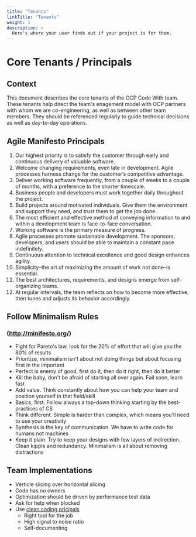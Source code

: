 ```yaml
---
title: "Tenants"
linkTitle: "Tenants"
weight: 1
description: >
  Here's where your user finds out if your project is for them.
---
```


# Core Tenants / Principals

## Context
This document describes the core tenants of the OCP Code With team. These tenants help direct the team's enagement model with OCP partners with whom we are co-engineering, as well as between other team members. They should be referenced regularly to guide technical decisions as well as day-to-day operations.

## Agile Manifesto Principals
1. Our highest priority is to satisfy the customer through early and continuous delivery of valuable software.
1. Welcome changing requirements, even late in development. Agile processes harness change for the customer’s competitive advantage.
1. Deliver working software frequently, from a couple of weeks to a couple of months, with a preference to the shorter timescale.
1. Business people and developers must work together daily throughout the project.
1. Build projects around motivated individuals. Give them the environment and support they need, and trust them to get the job done.
1. The most efficient and effective method of conveying information to and within a development team is face-to-face conversation.
1. Working software is the primary measure of progress.
1. Agile processes promote sustainable development. The sponsors, developers, and users should be able to maintain a constant pace indefinitely.
1. Continuous attention to technical excellence and good design enhances agility.
1. Simplicity–the art of maximizing the amount of work not done–is essential.
1. The best architectures, requirements, and designs emerge from self-organizing teams.
1. At regular intervals, the team reflects on how to become more effective, then tunes and adjusts its behavior accordingly.

## Follow Minimalism Rules
### (<http://minifesto.org/>)
* Fight for Pareto's law, look for the 20% of effort that will give you the 80% of results
* Prioritize, minimalism isn't about not doing things but about focusing first in the important
* Perfect is enemy of good, first do it, then do it right, then do it better
* Kill the baby, don't be afraid of starting all over again. Fail soon, learn fast
* Add value. Think constantly about how you can help your team and position yourself in that field/skill
* Basics, first. Follow always a top-down thinking starting by the best-practices of CS
* Think different. Simple is harder than complex, which means you'll need to use your creativity
* Synthesis is the key of communication. We have to write code for humans not machines
* Keep it plain. Try to keep your designs with few layers of indirection. Clean kipple and redundancy. Minimalism is all about removing distractions

## Team Implementations
* Verticle slicing over horizontal slicing
* Code has no owners
* Optimization should be driven by performance test data 
* Ask for help when blocked
* Use [clean coding pricipals](../clean-code/)
    * Right tool for the job
    * High signal to noise ratio
    * Self-documenting
                                      

